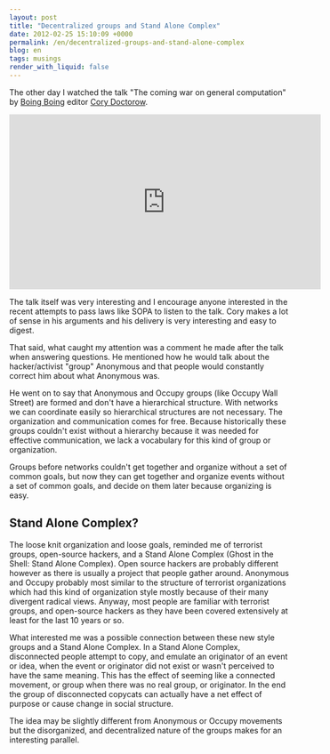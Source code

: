 ```yaml
---
layout: post
title: "Decentralized groups and Stand Alone Complex"
date: 2012-02-25 15:10:09 +0000
permalink: /en/decentralized-groups-and-stand-alone-complex
blog: en
tags: musings
render_with_liquid: false
---
```


The other day I watched the talk "The coming war on general computation" by [Boing Boing](http://boingboing.net/) editor [Cory Doctorow](http://boingboing.net/about#cory).

<iframe width="560" height="315" src="http://www.youtube.com/embed/HUEvRyemKSg#t=45m36s" frameborder="0" allowfullscreen></iframe>

The talk itself was very interesting and I encourage anyone interested in the recent attempts to pass laws like SOPA to listen to the talk. Cory makes a lot of sense in his arguments and his delivery is very interesting and easy to digest.

That said, what caught my attention was a comment he made after the talk when answering questions. He mentioned how he would talk about the hacker/activist "group" Anonymous and that people would constantly correct him about what Anonymous was.

He went on to say that Anonymous and Occupy groups (like Occupy Wall Street) are formed and don't have a hierarchical structure. With networks we can coordinate easily so hierarchical structures are not necessary. The organization and communication comes for free. Because historically these groups couldn't exist without a hierarchy because it was needed for effective communication, we lack a vocabulary for this kind of group or organization.

Groups before networks couldn't get together and organize without a set of common goals, but now they can get together and organize events without a set of common goals, and decide on them later because organizing is easy.

## Stand Alone Complex?

The loose knit organization and loose goals, reminded me of terrorist groups, open-source hackers, and a Stand Alone Complex (Ghost in the Shell: Stand Alone Complex). Open source hackers are probably different however as there is usually a project that people gather around. Anonymous and Occupy probably most similar to the structure of terrorist organizations which had this kind of organization style mostly because of their many divergent radical views. Anyway, most people are familiar with terrorist groups, and open-source hackers as they have been covered extensively at least for the last 10 years or so.

What interested me was a possible connection between these new style groups and a Stand Alone Complex. In a Stand Alone Complex, disconnected people attempt to copy, and emulate an originator of an event or idea, when the event or originator did not exist or wasn't perceived to have the same meaning. This has the effect of seeming like a connected movement, or group when there was no real group, or originator. In the end the group of disconnected copycats can actually have a net effect of purpose or cause change in social structure.

The idea may be slightly different from Anonymous or Occupy movements but the disorganized, and decentralized nature of the groups makes for an interesting parallel.
